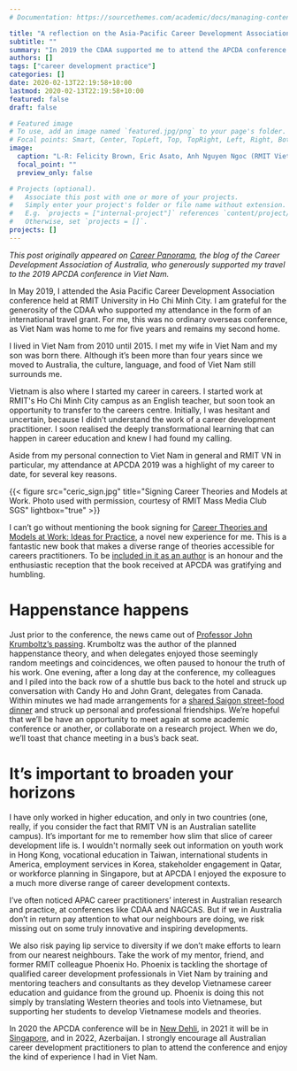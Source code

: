```yaml
---
# Documentation: https://sourcethemes.com/academic/docs/managing-content/

title: "A reflection on the Asia-Pacific Career Development Association conference 2019, Ho Chi Minh City, Vietnam"
subtitle: ""
summary: "In 2019 the CDAA supported me to attend the APCDA conference in Viet Nam. "
authors: []
tags: ["career development practice"]
categories: []
date: 2020-02-13T22:19:58+10:00
lastmod: 2020-02-13T22:19:58+10:00
featured: false
draft: false

# Featured image
# To use, add an image named `featured.jpg/png` to your page's folder.
# Focal points: Smart, Center, TopLeft, Top, TopRight, Left, Right, BottomLeft, Bottom, BottomRight.
image:
  caption: "L-R: Felicity Brown, Eric Asato, Anh Nguyen Ngoc (RMIT Vietnam), Phoenix Ho (Hon Viet Institute), Michael Healy (USQ)"
  focal_point: ""
  preview_only: false

# Projects (optional).
#   Associate this post with one or more of your projects.
#   Simply enter your project's folder or file name without extension.
#   E.g. `projects = ["internal-project"]` references `content/project/deep-learning/index.md`.
#   Otherwise, set `projects = []`.
projects: []
---
```


_This post originally appeared on [Career Panorama](https://www.cdaa.org.au/blog/experiences-and-learnings-from-the-2019-apcda-annual-conference), the blog of the Career Development Association of Australia, who generously supported my travel to the 2019 APCDA conference in Viet Nam._

In May 2019, I attended the Asia Pacific Career Development Association conference held at RMIT University in Ho Chi Minh City. 
I am grateful for the generosity of the CDAA who supported my attendance in the form of an international travel grant. 
For me, this was no ordinary overseas conference, as Viet Nam was home to me for five years and remains my second home.

I lived in Viet Nam from 2010 until 2015. 
I met my wife in Viet Nam and my son was born there. 
Although it’s been more than four years since we moved to Australia, the culture, language, and food of Viet Nam still surrounds me.

Vietnam is also where I started my career in careers. 
I started work at RMIT's Ho Chi Minh City campus as an English teacher, but soon took an opportunity to transfer to the careers centre. 
Initially, I was hesitant and uncertain, because I didn’t understand the work of a career development practitioner. 
I soon realised the deeply transformational learning that can happen in career education and knew I had found my calling.

Aside from my personal connection to Viet Nam in general and RMIT VN in particular, my attendance at APCDA 2019 was a highlight of my career to date, for several key reasons.

{{< figure src="ceric_sign.jpg" title="Signing Career Theories and Models at Work. Photo used with permission, courtesy of RMIT Mass Media Club SGS" lightbox="true" >}}

I can’t go without mentioning the book signing for [Career Theories and Models at Work: Ideas for Practice](https://ceric.ca/publications/career-theories-and-models-at-work-ideas-for-practice/), a novel new experience for me. 
This is a fantastic new book that makes a diverse range of theories accessible for careers practitioners. 
To be [included in it as an author](https://mojohealy.com/publication/healy-mcilveen-2019/) is an honour and the enthusiastic reception that the book received at APCDA was gratifying and humbling.

# Happenstance happens
Just prior to the conference, the news came out of [Professor John Krumboltz’s passing](https://ed.stanford.edu/news/stanford-professor-john-d-krumboltz-who-developed-theory-planned-happenstance-dies). Krumboltz was the author of the planned happenstance theory, and when delegates enjoyed those seemingly random meetings and coincidences, we often paused to honour the truth of his work. 
One evening, after a long day at the conference, my colleagues and I piled into the back row of a shuttle bus back to the hotel and struck up conversation with Candy Ho and John Grant, delegates from Canada. 
Within minutes we had made arrangements for a [shared Saigon street-food dinner](https://twitter.com/CanceHo/status/1133621108958216192/photo/2) and struck up personal and professional friendships. 
We’re hopeful that we’ll be have an opportunity to meet again at some academic conference or another, or collaborate on a research project. 
When we do, we’ll toast that chance meeting in a bus’s back seat.

# It’s important to broaden your horizons
I have only worked in higher education, and only in two countries (one, really, if you consider the fact that RMIT VN is an Australian satellite campus). 
It’s important for me to remember how slim that slice of career development life is. 
I wouldn't normally seek out information on youth work in Hong Kong, vocational education in Taiwan, international students in America, employment services in Korea, stakeholder engagement in Qatar, or workforce planning in Singapore, but at APCDA I enjoyed the exposure to a much more diverse range of career development contexts.

I’ve often noticed APAC career practitioners’ interest in Australian research and practice, at conferences like CDAA and NAGCAS. 
But if we in Australia don’t in return pay attention to what our neighbours are doing, we risk missing out on some truly innovative and inspiring developments.

We also risk paying lip service to diversity if we don’t make efforts to learn from our nearest neighbours. Take the work of my mentor, friend, and former RMIT colleague Phoenix Ho. 
Phoenix is tackling the shortage of qualified career development professionals in Viet Nam by training and mentoring teachers and consultants as they develop Vietnamese career education and guidance from the ground up. 
Phoenix is doing this not simply by translating Western theories and tools into Vietnamese, but supporting her students to develop Vietnamese models and theories.

In 2020 the APCDA conference will be in [New Dehli](https://apcda.wildapricot.org/2020-Conference), in 2021 it will be in [Singapore](https://apcda.wildapricot.org/2021-Conference), and in 2022, Azerbaijan. 
I strongly encourage all Australian career development practitioners to plan to attend the conference and enjoy the kind of experience I had in Viet Nam.